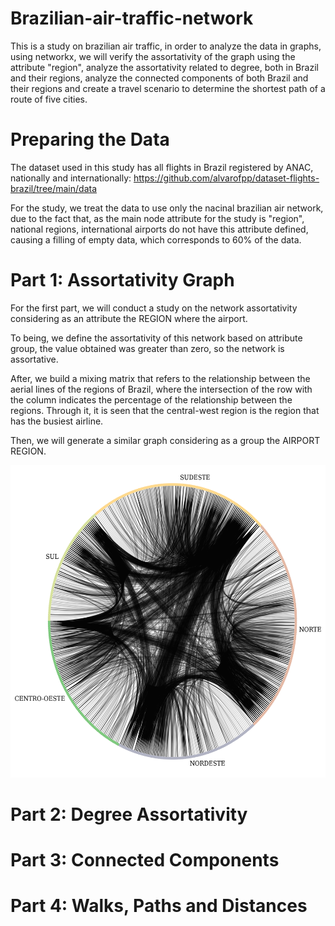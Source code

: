 # Brazilian-air-traffic-network

This is a study on brazilian air traffic, in order to analyze the data in graphs, using networkx, we will verify the assortativity of the graph using the attribute "region", analyze the assortativity related to degree, both in Brazil and their regions, analyze the connected components of both Brazil and their regions and create a travel scenario to determine the shortest path of a route of five cities.

# Preparing the Data

The dataset used in this study has all flights in Brazil registered by ANAC, nationally and internationally: https://github.com/alvarofpp/dataset-flights-brazil/tree/main/data

For the study, we treat the data to use only the nacinal brazilian air network, due to the fact that, as the main node attribute for the study is "region", national regions, international airports do not have this attribute defined, causing a filling of empty data, which corresponds to 60% of the data.

# Part 1: Assortativity Graph

For the first part, we will conduct a study on the network assortativity considering as an attribute the REGION where the airport.

To being, we define the assortativity of this network based on attribute group, the value obtained was greater than zero, so the network is assortative.

After, we build a mixing matrix that refers to the relationship between the aerial lines of the regions of Brazil, where the intersection of the row with the column indicates the percentage of the relationship between the regions. Through it, it is seen that the central-west region is the region that has the busiest airline.



Then, we will generate a similar graph considering as a group the AIRPORT REGION.

<img src="/images/assortativity.png" height="500" width="600">

# Part 2: Degree Assortativity



# Part 3: Connected Components



# Part 4: Walks, Paths and Distances
